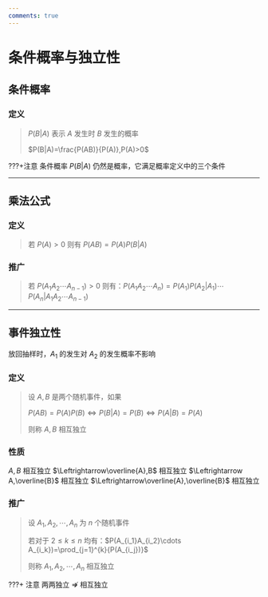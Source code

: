 ```yaml
---
comments: true
---
```


# 条件概率与独立性

## 条件概率

### 定义

> $P(B|A)$ 表示 $A$ 发生时 $B$ 发生的概率
>
> $P(B|A)=\frac{P(AB)}{P(A)},P(A)>0$
>
???+注意
    条件概率 $P(B|A)$ 仍然是概率，它满足概率定义中的三个条件

- - - - - -

## 乘法公式

### 定义

> 若 $P(A)>0$ 则有 $P(AB)=P(A)P(B|A)$

### 推广

> 若 $P(A_1 A_2 \cdots A_{n-1})>0$ 则有：$P(A_1 A_2 \cdots A_n) = P(A_1)P(A_2|A_1) \cdots P(A_n|A_1 A_2 \cdots A_{n-1})$

- - - - - -

## 事件独立性

放回抽样时，$A_1$ 的发生对 $A_2$ 的发生概率不影响

### 定义

> 设 $A,B$ 是两个随机事件，如果
>
> $P(AB)=P(A)P(B)\Leftrightarrow P(B|A)=P(B)\Leftrightarrow P(A|B)=P(A)$
>
> 则称 $A,B$ 相互独立

### 性质

$A,B$ 相互独立 $\Leftrightarrow\overline{A},B$ 相互独立 $\Leftrightarrow A,\overline{B}$ 相互独立 $\Leftrightarrow\overline{A},\overline{B}$ 相互独立

### 推广

> 设 $A_1,A_2,\cdots,A_n$ 为 $n$ 个随机事件
>
> 若对于 $2\leq k\leq n$ 均有：$P(A_{i_1}A_{i_2}\cdots A_{i_k})=\prod_{j=1}^{k}{P(A_{i_j})}$
>
> 则称 $A_1,A_2,\cdots,A_n$ 相互独立

???+ 注意
    两两独立 $\not\Rightarrow$ 相互独立